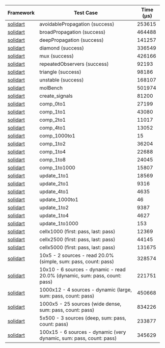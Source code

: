 | Framework | Test Case | Time (μs) |
| --- | --- | --- |
| [solidart](https://github.com/nank1ro/solidart) | avoidablePropagation (success) | 253615 |
| [solidart](https://github.com/nank1ro/solidart) | broadPropagation (success) | 464488 |
| [solidart](https://github.com/nank1ro/solidart) | deepPropagation (success) | 141257 |
| [solidart](https://github.com/nank1ro/solidart) | diamond (success) | 336549 |
| [solidart](https://github.com/nank1ro/solidart) | mux (success) | 426166 |
| [solidart](https://github.com/nank1ro/solidart) | repeatedObservers (success) | 92193 |
| [solidart](https://github.com/nank1ro/solidart) | triangle (success) | 98186 |
| [solidart](https://github.com/nank1ro/solidart) | unstable (success) | 168107 |
| [solidart](https://github.com/nank1ro/solidart) | molBench | 501974 |
| [solidart](https://github.com/nank1ro/solidart) | create_signals | 81200 |
| [solidart](https://github.com/nank1ro/solidart) | comp_0to1 | 27199 |
| [solidart](https://github.com/nank1ro/solidart) | comp_1to1 | 43080 |
| [solidart](https://github.com/nank1ro/solidart) | comp_2to1 | 11017 |
| [solidart](https://github.com/nank1ro/solidart) | comp_4to1 | 13052 |
| [solidart](https://github.com/nank1ro/solidart) | comp_1000to1 | 15 |
| [solidart](https://github.com/nank1ro/solidart) | comp_1to2 | 36204 |
| [solidart](https://github.com/nank1ro/solidart) | comp_1to4 | 22688 |
| [solidart](https://github.com/nank1ro/solidart) | comp_1to8 | 24045 |
| [solidart](https://github.com/nank1ro/solidart) | comp_1to1000 | 15807 |
| [solidart](https://github.com/nank1ro/solidart) | update_1to1 | 18569 |
| [solidart](https://github.com/nank1ro/solidart) | update_2to1 | 9316 |
| [solidart](https://github.com/nank1ro/solidart) | update_4to1 | 4635 |
| [solidart](https://github.com/nank1ro/solidart) | update_1000to1 | 46 |
| [solidart](https://github.com/nank1ro/solidart) | update_1to2 | 9387 |
| [solidart](https://github.com/nank1ro/solidart) | update_1to4 | 4627 |
| [solidart](https://github.com/nank1ro/solidart) | update_1to1000 | 153 |
| [solidart](https://github.com/nank1ro/solidart) | cellx1000 (first: pass, last: pass) | 12369 |
| [solidart](https://github.com/nank1ro/solidart) | cellx2500 (first: pass, last: pass) | 44145 |
| [solidart](https://github.com/nank1ro/solidart) | cellx5000 (first: pass, last: pass) | 131675 |
| [solidart](https://github.com/nank1ro/solidart) | 10x5 - 2 sources - read 20.0% (simple, sum: pass, count: pass) | 328574 |
| [solidart](https://github.com/nank1ro/solidart) | 10x10 - 6 sources - dynamic - read 20.0% (dynamic, sum: pass, count: pass) | 221751 |
| [solidart](https://github.com/nank1ro/solidart) | 1000x12 - 4 sources - dynamic (large, sum: pass, count: pass) | 450668 |
| [solidart](https://github.com/nank1ro/solidart) | 1000x5 - 25 sources (wide dense, sum: pass, count: pass) | 834226 |
| [solidart](https://github.com/nank1ro/solidart) | 5x500 - 3 sources (deep, sum: pass, count: pass) | 233877 |
| [solidart](https://github.com/nank1ro/solidart) | 100x15 - 6 sources - dynamic (very dynamic, sum: pass, count: pass) | 345629 |
